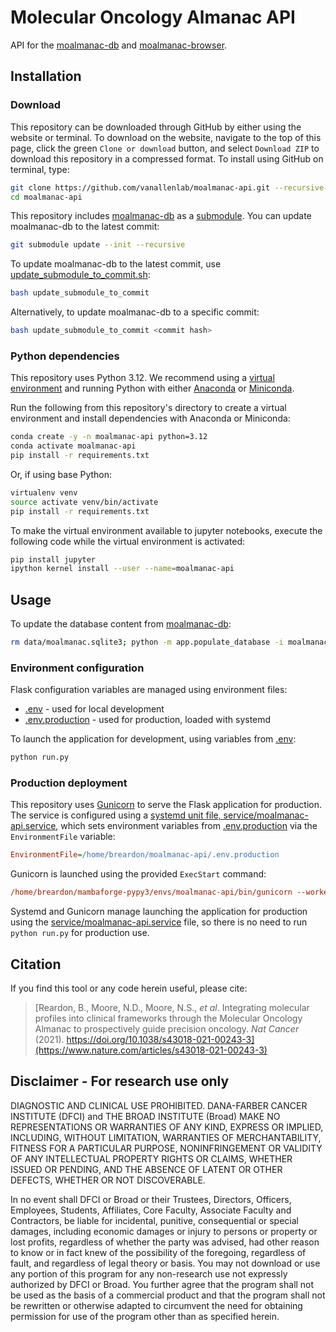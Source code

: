 # Molecular Oncology Almanac API
API for the [moalmanac-db](https://github.com/vanallenlab/moalmanac-db) and [moalmanac-browser](https://github.com/vanallenlab/moalmanac-browser/tree/main).

## Installation 
### Download
This repository can be downloaded through GitHub by either using the website or terminal. To download on the website, navigate to the top of this page, click the green `Clone or download` button, and select `Download ZIP` to download this repository in a compressed format. To install using GitHub on terminal, type:
```bash
git clone https://github.com/vanallenlab/moalmanac-api.git --recursive-submodules
cd moalmanac-api
```
This repository includes [moalmanac-db](https://github.com/vanallenlab/moalmanac-db) as a [submodule](https://github.blog/open-source/git/working-with-submodules/). You can update moalmanac-db to the latest commit: 
```bash
git submodule update --init --recursive
```

To update moalmanac-db to the latest commit, use [update_submodule_to_commit.sh](update_submodule_to_commit.sh):
```bash
bash update_submodule_to_commit 
```

Alternatively, to update moalmanac-db to a specific commit:
```bash
bash update_submodule_to_commit <commit hash>
```

### Python dependencies
This repository uses Python 3.12. We recommend using a [virtual environment](https://docs.python.org/3/tutorial/venv.html) and running Python with either [Anaconda](https://www.anaconda.com/download/) or [Miniconda](https://conda.io/miniconda.html). 

Run the following from this repository's directory to create a virtual environment and install dependencies with Anaconda or Miniconda:
```bash
conda create -y -n moalmanac-api python=3.12
conda activate moalmanac-api
pip install -r requirements.txt
```

Or, if using base Python: 
```bash
virtualenv venv
source activate venv/bin/activate
pip install -r requirements.txt
```

To make the virtual environment available to jupyter notebooks, execute the following code while the virtual environment is activated:
```bash
pip install jupyter
ipython kernel install --user --name=moalmanac-api
```

## Usage
To update the database content from [moalmanac-db](https://github.com/vanallenlab/moalmanac-db):
 ```bash
 rm data/moalmanac.sqlite3; python -m app.populate_database -i moalmanac-db/referenced/ -c config.ini
 ```

### Environment configuration
Flask configuration variables are managed using environment files:

- [.env](.env) - used for local development
- [.env.production](.env.production) - used for production, loaded with systemd 

To launch the application for development, using variables from [.env](.env):
```bash
python run.py
```

### Production deployment
This repository uses [Gunicorn](https://gunicorn.org) to serve the Flask application for production. The service is configured using a [systemd unit file, service/moalmanac-api.service](service/moalmanac-api.service), which sets environment variables from [.env.production](.env.production) via the `EnvironmentFile` variable:
```ini
EnvironmentFile=/home/breardon/moalmanac-api/.env.production
```
Gunicorn is launched using the provided `ExecStart` command:
```ini
/home/breardon/mambaforge-pypy3/envs/moalmanac-api/bin/gunicorn --workers 5 --bind unix:moalmanac-api.sock -m 007 run:app
```
Systemd and Gunicorn manage launching the application for production using the [service/moalmanac-api.service](service/moalmanac-api.service) file, so there is no need to run `python run.py` for production use.

## Citation
If you find this tool or any code herein useful, please cite:  
> [Reardon, B., Moore, N.D., Moore, N.S., *et al*. Integrating molecular profiles into clinical frameworks through the Molecular Oncology Almanac to prospectively guide precision oncology. *Nat Cancer* (2021). https://doi.org/10.1038/s43018-021-00243-3](https://www.nature.com/articles/s43018-021-00243-3)

## Disclaimer - For research use only
DIAGNOSTIC AND CLINICAL USE PROHIBITED. DANA-FARBER CANCER INSTITUTE (DFCI) and THE BROAD INSTITUTE (Broad) MAKE NO REPRESENTATIONS OR WARRANTIES OF ANY KIND, EXPRESS OR IMPLIED, INCLUDING, WITHOUT LIMITATION, WARRANTIES OF MERCHANTABILITY, FITNESS FOR A PARTICULAR PURPOSE, NONINFRINGEMENT OR VALIDITY OF ANY INTELLECTUAL PROPERTY RIGHTS OR CLAIMS, WHETHER ISSUED OR PENDING, AND THE ABSENCE OF LATENT OR OTHER DEFECTS, WHETHER OR NOT DISCOVERABLE.

In no event shall DFCI or Broad or their Trustees, Directors, Officers, Employees, Students, Affiliates, Core Faculty, Associate Faculty and Contractors, be liable for incidental, punitive, consequential or special damages, including economic damages or injury to persons or property or lost profits, regardless of whether the party was advised, had other reason to know or in fact knew of the possibility of the foregoing, regardless of fault, and regardless of legal theory or basis. You may not download or use any portion of this program for any non-research use not expressly authorized by DFCI or Broad. You further agree that the program shall not be used as the basis of a commercial product and that the program shall not be rewritten or otherwise adapted to circumvent the need for obtaining permission for use of the program other than as specified herein.